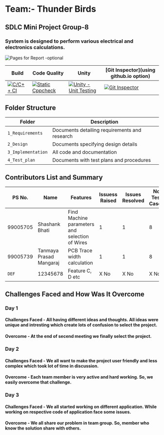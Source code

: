 # Team:- Thunder Birds

## SDLC Mini Project Group-8

### System is designed to perform various electrical and electronics calculations.

![Pages for Report -optional](https://www.fanucamerica.com/images/default-source/cnc-images/simulators/cncsimulator555x232024e18b7eac54234ad38f6fd73c47482.png?sfvrsn=d7c3b47b_0)





Build | Code Quality | Unity | [Git Inspector](using github.io option)
------|----------|-------|--------------
[![C/C++ CI](https://github.com/tanmaya191/tanmaya191-SDLC_8_Thunderbirds/actions/workflows/c-cpp.yml/badge.svg)](https://github.com/tanmaya191/tanmaya191-SDLC_8_Thunderbirds/actions/workflows/c-cpp.yml) | [![Static Cppcheck](https://github.com/tanmaya191/tanmaya191-SDLC_8_Thunderbirds/actions/workflows/cppcheck.yml/badge.svg)](https://github.com/tanmaya191/tanmaya191-SDLC_8_Thunderbirds/action/workflows/cppcheck.yml)| [![Unity - Unit Testing](https://github.com/tanmaya191/tanmaya191-SDLC_8_Thunderbirds/actions/workflows/unity.yml/badge.svg)](https://github.com/tanmaya191/tanmaya191-SDLC_8_Thunderbirds/actions/workflows/unity.yml)| [![Git Inspector](https://github.com/tanmaya191/tanmaya191-SDLC_8_Thunderbirds/actions/workflows/gitinspector.yml/badge.svg)](https://github.com/tanmaya191/tanmaya191-SDLC_8_Thunderbirds/actions/workflows/gitinspector.yml)


## Folder Structure
Folder             | Description
-------------------| -----------------------------------------
`1_Requirements`   | Documents detailing requirements and research
`2_Design`         | Documents specifying design details
`3_Implementation` | All code and documentation
`4_Test_plan`      | Documents with test plans and procedures

## Contributors List and Summary

PS No. |  Name   |    Features    | Issuess Raised |Issues Resolved|No Test Cases|Test Case Pass
-------|---------|----------------|----------------|---------------|-------------|--------------
99005705 | Shashank Bhati  | Find Machine parameters and selection of Wires   | 1     | 1  | 8   | 8     
99005739 | Tanmaya Prasad Mangaraj  | PCB Trace width calculation   | 1     | 1  | 8   | 8  
`DEF` | 12345678  | Feature C, D etc    | X No     | X No   |X No   |X No     

## Challenges Faced and How Was It Overcome

### Day 1 

#### Challenges Faced - All having different ideas and thoughts. All ideas were unique and intresting which create lots of confusion to select the project.

#### Overcome - At the end of secend meeting we finally select the project.


### Day 2

#### Challenges Faced - We all want to make the project user friendly and less complex which took lot of time in discussion. 

#### Overcome - Each team member is very active and hard working. So, we easily overcome that challenge.


### Day 3

#### Challenges Faced - We all started working on different application. While working on respective code of application face some issues. 

#### Overcome - We all share our problem in team group. So, member who know the solution share with others.



